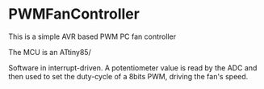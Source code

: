 # PWMFanController
This is a simple AVR based PWM PC fan controller

The MCU is an ATtiny85/

Software in interrupt-driven. A potentiometer value is read by the ADC and then used to set the duty-cycle of a 8bits PWM, driving the fan's speed.
